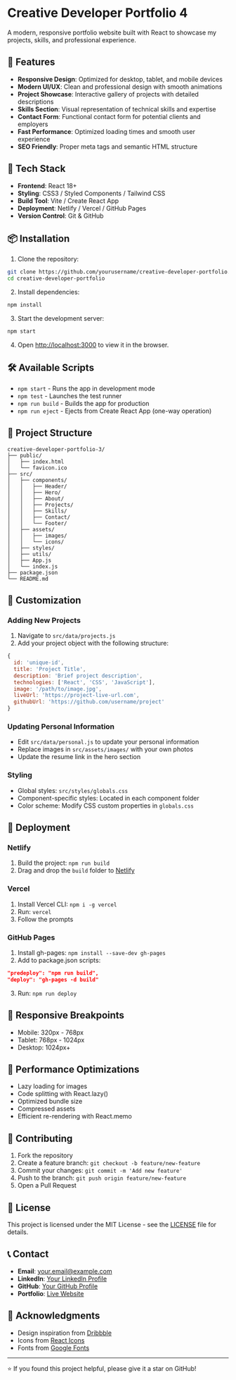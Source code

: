 # Creative Developer Portfolio 4

A modern, responsive portfolio website built with React to showcase my projects, skills, and professional experience.

## 🌟 Features

- **Responsive Design**: Optimized for desktop, tablet, and mobile devices
- **Modern UI/UX**: Clean and professional design with smooth animations
- **Project Showcase**: Interactive gallery of projects with detailed descriptions
- **Skills Section**: Visual representation of technical skills and expertise
- **Contact Form**: Functional contact form for potential clients and employers
- **Fast Performance**: Optimized loading times and smooth user experience
- **SEO Friendly**: Proper meta tags and semantic HTML structure

## 🚀 Tech Stack

- **Frontend**: React 18+
- **Styling**: CSS3 / Styled Components / Tailwind CSS
- **Build Tool**: Vite / Create React App
- **Deployment**: Netlify / Vercel / GitHub Pages
- **Version Control**: Git & GitHub

## 📦 Installation

1. Clone the repository:
```bash
git clone https://github.com/yourusername/creative-developer-portfolio.git
cd creative-developer-portfolio
```

2. Install dependencies:
```bash
npm install
```

3. Start the development server:
```bash
npm start
```

4. Open [http://localhost:3000](http://localhost:3000) to view it in the browser.

## 🛠️ Available Scripts

- `npm start` - Runs the app in development mode
- `npm test` - Launches the test runner
- `npm run build` - Builds the app for production
- `npm run eject` - Ejects from Create React App (one-way operation)

## 📁 Project Structure

```
creative-developer-portfolio-3/
├── public/
│   ├── index.html
│   └── favicon.ico
├── src/
│   ├── components/
│   │   ├── Header/
│   │   ├── Hero/
│   │   ├── About/
│   │   ├── Projects/
│   │   ├── Skills/
│   │   ├── Contact/
│   │   └── Footer/
│   ├── assets/
│   │   ├── images/
│   │   └── icons/
│   ├── styles/
│   ├── utils/
│   ├── App.js
│   └── index.js
├── package.json
└── README.md
```

## 🎨 Customization

### Adding New Projects

1. Navigate to `src/data/projects.js`
2. Add your project object with the following structure:
```javascript
{
  id: 'unique-id',
  title: 'Project Title',
  description: 'Brief project description',
  technologies: ['React', 'CSS', 'JavaScript'],
  image: '/path/to/image.jpg',
  liveUrl: 'https://project-live-url.com',
  githubUrl: 'https://github.com/username/project'
}
```

### Updating Personal Information

- Edit `src/data/personal.js` to update your personal information
- Replace images in `src/assets/images/` with your own photos
- Update the resume link in the hero section

### Styling

- Global styles: `src/styles/globals.css`
- Component-specific styles: Located in each component folder
- Color scheme: Modify CSS custom properties in `globals.css`

## 🚀 Deployment

### Netlify

1. Build the project: `npm run build`
2. Drag and drop the `build` folder to [Netlify](https://netlify.com)

### Vercel

1. Install Vercel CLI: `npm i -g vercel`
2. Run: `vercel`
3. Follow the prompts

### GitHub Pages

1. Install gh-pages: `npm install --save-dev gh-pages`
2. Add to package.json scripts:
```json
"predeploy": "npm run build",
"deploy": "gh-pages -d build"
```
3. Run: `npm run deploy`

## 📱 Responsive Breakpoints

- Mobile: 320px - 768px
- Tablet: 768px - 1024px
- Desktop: 1024px+

## 🔧 Performance Optimizations

- Lazy loading for images
- Code splitting with React.lazy()
- Optimized bundle size
- Compressed assets
- Efficient re-rendering with React.memo

## 🤝 Contributing

1. Fork the repository
2. Create a feature branch: `git checkout -b feature/new-feature`
3. Commit your changes: `git commit -m 'Add new feature'`
4. Push to the branch: `git push origin feature/new-feature`
5. Open a Pull Request

## 📄 License

This project is licensed under the MIT License - see the [LICENSE](LICENSE) file for details.

## 📞 Contact

- **Email**: your.email@example.com
- **LinkedIn**: [Your LinkedIn Profile](https://linkedin.com/in/yourprofile)
- **GitHub**: [Your GitHub Profile](https://github.com/yourusername)
- **Portfolio**: [Live Website](https://yourportfolio.com)

## 🙏 Acknowledgments

- Design inspiration from [Dribbble](https://dribbble.com)
- Icons from [React Icons](https://react-icons.github.io/react-icons/)
- Fonts from [Google Fonts](https://fonts.google.com)

---

⭐ If you found this project helpful, please give it a star on GitHub!